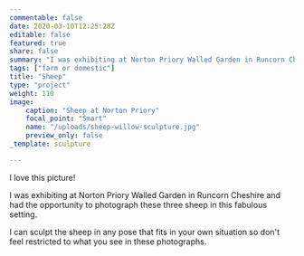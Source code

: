 ```yaml
---
commentable: false
date: 2020-03-10T12:25:28Z
editable: false
featured: true
share: false
summary: "I was exhibiting at Norton Priory Walled Garden in Runcorn Cheshire and had the opportunity to photograph these three sheep in this fabulous setting."
tags: ["farm or domestic"]
title: "Sheep"
type: "project"
weight: 110
image: 
    caption: "Sheep at Norton Priory"
    focal_point: "Smart"
    name: "/uploads/sheep-willow-sculpture.jpg"
    preview_only: false
_template: sculpture

---
```

I love this picture!

I was exhibiting at Norton Priory Walled Garden in Runcorn Cheshire and had the opportunity to photograph these three sheep in this fabulous setting.

I can sculpt the sheep in any pose that fits in your own situation so don't feel restricted to what you see in these photographs.